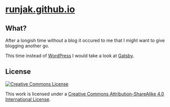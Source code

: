 [runjak.github.io](https://runjak.github.io)
===

What?
---
After a longish time without a blog it occured to me that I might want to give blogging another go.

This time instead of [WordPress](https://wordpress.com/) I would take a look at [Gatsby](https://github.com/gatsbyjs/gatsby-starter-blog).

License
---

[![Creative Commons License](https://i.creativecommons.org/l/by-sa/4.0/88x31.png)](https://creativecommons.org/licenses/by-sa/4.0/)

This work is licensed under a [Creative Commons Attribution-ShareAlike 4.0 International License](https://creativecommons.org/licenses/by-sa/4.0/).
